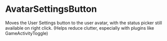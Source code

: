 # AvatarSettingsButton
Moves the User Settings button to the user avatar, with the status picker still available on right click. (Helps reduce clutter, especially with plugins like GameActivityToggle)
